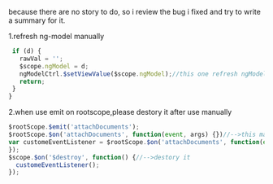 because there are no story to do, so i review the bug i fixed and try to write a summary for it.

1.refresh ng-model manually

```javascript
 if (d) {
   rawVal = '';
   $scope.ngModel = d;
   ngModelCtrl.$setViewValue($scope.ngModel);//this one refresh ngModel
   return;
 }
}
```

2.when use emit on rootscope,please destory it after use manually

```javascript
$rootScope.$emit('attachDocuments');
$rootScope.$on('attachDocuments', function(event, args) {})//-->this may trigger this twice
var customeEventListener = $rootScope.$on('attachDocuments', function(event) {
});
$scope.$on('$destroy', function() {//-->destory it 
  customeEventListener();
});
```
